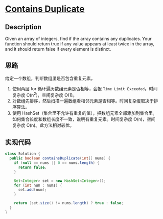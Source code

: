 # [Contains Duplicate][title]

## Description

Given an array of integers, find if the array contains any duplicates. Your function should return true if any value appears at least twice in the array, and it should return false if every element is distinct.

## 思路

给定一个数组，判断数组里是否包含重复元素。

1. 使用两层 for 循环遍历数组元素是否相等，会报 `Time Limit Exceeded`，时间复杂度 O(n<sup>2</sup>)，空间复杂度 O(1)。
1. 对数组先排序，然后扫描一遍数组看相邻元素是否相等。时间复杂度取决于排序算法。
1. 使用 HashSet（集合里不允许有重复的值），把数组元素全部添加到集合里，如何集合长度和数组长度不一致，说明有重复元素。时间复杂度 O(n)，空间复杂度 O(n)。此方法相对较优。

## 实现代码

```java
class Solution {
  public boolean containsDuplicate(int[] nums) {
    if (null == nums || 0 == nums.length) {
      return false;
    }

    Set<Integer> set = new HashSet<Integer>();
    for (int num : nums) {
      set.add(num);
    }

    return (set.size() != nums.length) ? true : false;
  }
}
```

[title]: https://leetcode.com/problems/contains-duplicate

